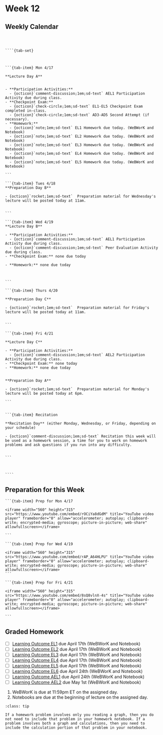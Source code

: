 Week 12
============================





## Weekly Calendar


`````{card}



````{tab-set}



```{tab-item} Mon 4/17

**Lecture Day A**


- **Participation Activities:**
  - {octicon}`comment-discussion;1em;sd-text` AEL1 Participation Activity due during class.
- **Checkpoint Exam:** 
  - {octicon}`check-circle;1em;sd-text` EL1-EL5 Checkpoint Exam completed in-class.
  - {octicon}`check-circle;1em;sd-text` AD3-AD5 Second Attempt (if necessary).
- **Homework:** 
  - {octicon}`note;1em;sd-text` EL1 Homework due today. (WeBWorK and Notebook)
  - {octicon}`note;1em;sd-text` EL2 Homework due today. (WeBWorK and Notebook)
  - {octicon}`note;1em;sd-text` EL3 Homework due today. (WeBWorK and Notebook)
  - {octicon}`note;1em;sd-text` EL4 Homework due today. (WeBWorK and Notebook)
  - {octicon}`note;1em;sd-text` EL5 Homework due today. (WeBWorK and Notebook)

```

```{tab-item} Tues 4/18
**Preparation Day B** 

- {octicon}`rocket;1em;sd-text`  Preparation material for Wednesday's lecture will be posted today at 11am.


```

```{tab-item} Wed 4/19
**Lecture Day B**

- **Participation Activities:**
  - {octicon}`comment-discussion;1em;sd-text` AEL1 Participation Activity due during class.
  - {octicon}`comment-discussion;1em;sd-text` Peer Evaluation Activity due during class.
- **Checkpoint Exam:** none due today

- **Homework:** none due today



```

```{tab-item} Thurs 4/20

**Preparation Day C** 

- {octicon}`rocket;1em;sd-text`  Preparation material for Friday's lecture will be posted today at 11am.


```

```{tab-item} Fri 4/21

**Lecture Day C**

- **Participation Activities:**
  - {octicon}`comment-discussion;1em;sd-text` AEL2 Participation Activity due during class.
- **Checkpoint Exam:** none today
- **Homework:** none due today


**Preparation Day A**

- {octicon}`rocket;1em;sd-text`  Preparation material for Monday's lecture will be posted today at 6pm.

```


```{tab-item} Recitation

**Recitation Day** (either Monday, Wednesday, or Friday, depending on your schedule)

- {octicon}`comment-discussion;1em;sd-text` Recitation this week will be used as a homework session, a time for you to work on homework problems and ask questions if you run into any difficulty.


```



````

`````


## Preparation for this Week



````{tab-set}
```{tab-item} Prep for Mon 4/17

<iframe width="560" height="315" src="https://www.youtube.com/embed/rOCiYa8dGdM" title="YouTube video player" frameborder="0" allow="accelerometer; autoplay; clipboard-write; encrypted-media; gyroscope; picture-in-picture; web-share" allowfullscreen></iframe>

```

```{tab-item} Prep for Wed 4/19

<iframe width="560" height="315" src="https://www.youtube.com/embed/rAP_A64HLPU" title="YouTube video player" frameborder="0" allow="accelerometer; autoplay; clipboard-write; encrypted-media; gyroscope; picture-in-picture; web-share" allowfullscreen></iframe>
```

```{tab-item} Prep for Fri 4/21

<iframe width="560" height="315" src="https://www.youtube.com/embed/8sQ8vlnX-4s" title="YouTube video player" frameborder="0" allow="accelerometer; autoplay; clipboard-write; encrypted-media; gyroscope; picture-in-picture; web-share" allowfullscreen></iframe>

```
````






## Graded Homework 




- [ ] [Learning Outcome EL1](https://webwork.sens.buffalo.edu/webwork2/2023-01-MTH-121-Casper/Learning_Outcome_EL1/) due April 17th (WeBWorK and Notebook)
- [ ] [Learning Outcome EL2](https://webwork.sens.buffalo.edu/webwork2/2023-01-MTH-121-Casper/Learning_Outcome_EL2/) due April 17th (WeBWorK and Notebook)
- [ ] [Learning Outcome EL3](https://webwork.sens.buffalo.edu/webwork2/2023-01-MTH-121-Casper/Learning_Outcome_EL3/) due April 17th (WeBWorK and Notebook)
- [ ] [Learning Outcome EL4](https://webwork.sens.buffalo.edu/webwork2/2023-01-MTH-121-Casper/Learning_Outcome_EL4/) due April 17th (WeBWorK and Notebook)
- [ ] [Learning Outcome EL5](https://webwork.sens.buffalo.edu/webwork2/2023-01-MTH-121-Casper/Learning_Outcome_EL5/) due April 17th (WeBWorK and Notebook)
- [ ] [Learning Outcome EL6](https://webwork.sens.buffalo.edu/webwork2/2023-01-MTH-121-Casper/Learning_Outcome_EL6/) due April 24th (WeBWorK and Notebook)
- [ ] [Learning Outcome AEL1](https://webwork.sens.buffalo.edu/webwork2/2023-01-MTH-121-Casper/Learning_Outcome_AEL1/) due April 24th (WeBWorK and Notebook)
- [ ] [Learning Outcome AEL2](https://webwork.sens.buffalo.edu/webwork2/2023-01-MTH-121-Casper/Learning_Outcome_AEL2/) due May 1st (WeBWorK and Notebook)

1. WeBWorK is due at 11:59pm ET on the assigned day. 
2. Notebooks are due at the beginning of lecture on the assigned day.

```{admonition} HW Notebook and Graphs
:class: tip

If a homework problem involves only you reading a graph, then you do not need to include that problem in your homework notebook. If a problem involves both a graph and calculations, then you need to include the calculation portion of that problem in your notebook.

```


